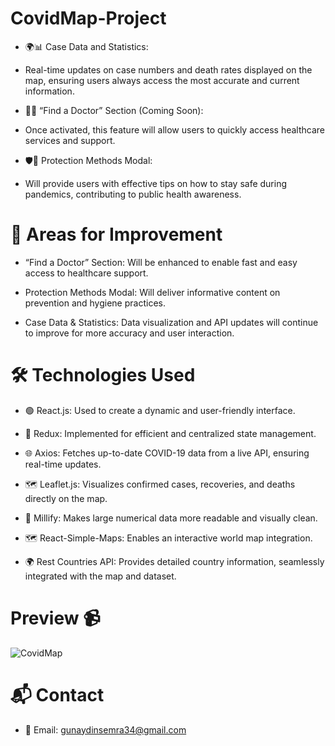 # CovidMap-Project
- 🌍📊 Case Data and Statistics:
* Real-time updates on case numbers and death rates displayed on the map, ensuring users always access the most accurate and current information.

- 🏥💉 “Find a Doctor” Section (Coming Soon):
* Once activated, this feature will allow users to quickly access healthcare services and support.

- 🛡️🧴 Protection Methods Modal:
* Will provide users with effective tips on how to stay safe during pandemics, contributing to public health awareness.


# 🌱 Areas for Improvement

- “Find a Doctor” Section: Will be enhanced to enable fast and easy access to healthcare support.

- Protection Methods Modal: Will deliver informative content on prevention and hygiene practices.

- Case Data & Statistics: Data visualization and API updates will continue to improve for more accuracy and user interaction.



# 🛠️ Technologies Used
- 🟢 React.js: Used to create a dynamic and user-friendly interface.

- 🔄 Redux: Implemented for efficient and centralized state management.

- 🌐 Axios: Fetches up-to-date COVID-19 data from a live API, ensuring real-time updates.

- 🗺️ Leaflet.js: Visualizes confirmed cases, recoveries, and deaths directly on the map.

- 🔢 Millify: Makes large numerical data more readable and visually clean.

- 🗺️ React-Simple-Maps: Enables an interactive world map integration.

- 🌍 Rest Countries API: Provides detailed country information, seamlessly integrated with the map and dataset.


# Preview 📹
![CovidMap](https://github.com/user-attachments/assets/b438c2c5-3616-4adf-a756-b66324c725d7)

# 📬 Contact
- 📩 Email: gunaydinsemra34@gmail.com
